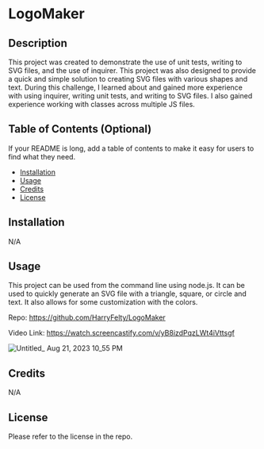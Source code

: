 # LogoMaker

## Description

This project was created to demonstrate the use of unit tests, writing to SVG files, and the use of inquirer. This project was also designed to provide a quick and simple solution to creating SVG files with various shapes and text. During this challenge, I learned about and gained more experience with using inquirer, writing unit tests, and writing to SVG files. I also gained experience working with classes across multiple JS files.

## Table of Contents (Optional)

If your README is long, add a table of contents to make it easy for users to find what they need.

- [Installation](#installation)
- [Usage](#usage)
- [Credits](#credits)
- [License](#license)

## Installation

N/A

## Usage

This project can be used from the command line using node.js. It can be used to quickly generate an SVG file with a triangle, square, or circle and text. It also allows for some customization with the colors.

Repo: https://github.com/HarryFelty/LogoMaker

Video Link: https://watch.screencastify.com/v/yB8izdPqzLWt4iVttsgf


![Untitled_ Aug 21, 2023 10_55 PM](https://github.com/HarryFelty/LogoMaker/assets/125701349/bebaca61-f8aa-4f41-a491-1927df4db7f4)


## Credits

N/A

## License

Please refer to the license in the repo.
